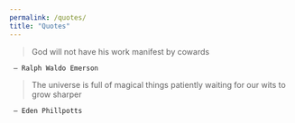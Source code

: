 ```yaml
---
permalink: /quotes/
title: "Quotes"
---
```


> God will not have his work manifest by cowards

     — Ralph Waldo Emerson

> The universe is full of magical things patiently waiting for our wits to grow sharper

     — Eden Phillpotts

<!-- > At the end of your days, your life will have been what you have paid attention to
>
    - William James

> Watch your thoughts, they become your words; watch your words, they become your actions; watch your actions, they become your habits; watch your habits, they become your character; watch your character, it becomes your destiny.
>
    - Lao Tzu

> The definition of hell is: Your last day on Earth, the person you became meets the person you could have become.
>
    - Dan Sullivan

> If you cannot explain something in simple terms, you don't understand it.
>
    - Richard Feynman

> Nothing that is worth doing can be achieved in our lifetime; therefore we must be saved by hope.
Nothing which is true or beautiful or good makes complete sense in any immediate context of history; therefore we must be saved by faith.
Nothing we do, however virtuous, can be accomplished alone; therefore we must be saved by love.
No virtuous act is quite as virtuous from the standpoint of our friend or foe as it is from our standpoint. Therefore we must be saved by the final form of love which is forgiveness.
>
    - Reinhold Niebuhr -->

